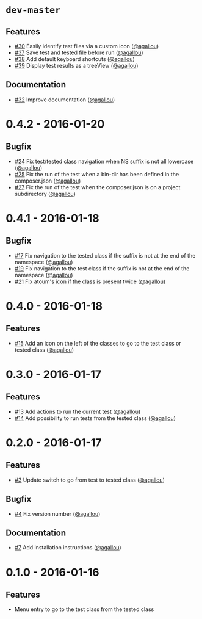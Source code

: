 # `dev-master`

## Features

* [#30](https://github.com/agallou/phpstorm-plugin/pull/30) Easily identify test files via a custom icon ([@agallou])
* [#37](https://github.com/agallou/phpstorm-plugin/pull/37) Save test and tested file before run ([@agallou])
* [#38](https://github.com/agallou/phpstorm-plugin/pull/38) Add default keyboard shortcuts ([@agallou])
* [#39](https://github.com/agallou/phpstorm-plugin/pull/39) Display test results as a treeView ([@agallou])

## Documentation

* [#32](https://github.com/agallou/phpstorm-plugin/pull/32) Improve documentation ([@agallou])


# 0.4.2 - 2016-01-20

## Bugfix

* [#24](https://github.com/agallou/phpstorm-plugin/pull/24) Fix test/tested class navigation when NS suffix is not all lowercase ([@agallou])
* [#25](https://github.com/agallou/phpstorm-plugin/pull/25) Fix the run of the test when a bin-dir has been defined in the composer.json ([@agallou])
* [#27](https://github.com/agallou/phpstorm-plugin/pull/27) Fix the run of the test when the composer.json is on a project subdirectory ([@agallou])


# 0.4.1 - 2016-01-18

## Bugfix

* [#17](https://github.com/agallou/phpstorm-plugin/pull/17) Fix navigation to the tested class if the suffix is not at the end of the namespace ([@agallou])
* [#19](https://github.com/agallou/phpstorm-plugin/pull/19) Fix navigation to the test class if the suffix is not at the end of the namespace ([@agallou])
* [#21](https://github.com/agallou/phpstorm-plugin/pull/21) Fix atoum's icon if the class is present twice ([@agallou])


# 0.4.0 - 2016-01-18

## Features

* [#15](https://github.com/agallou/phpstorm-plugin/pull/15) Add an icon on the left of the classes to go to the test class or tested class ([@agallou])


# 0.3.0 - 2016-01-17

## Features

* [#13](https://github.com/agallou/phpstorm-plugin/pull/13) Add actions to run the current test ([@agallou])
* [#14](https://github.com/agallou/phpstorm-plugin/pull/14) Add possibility to run tests from the tested class ([@agallou])


# 0.2.0 - 2016-01-17

## Features

* [#3](https://github.com/agallou/phpstorm-plugin/pull/3) Update switch to go from test to tested class ([@agallou])

## Bugfix

* [#4](https://github.com/agallou/phpstorm-plugin/pull/4) Fix version number ([@agallou])

## Documentation

* [#7](https://github.com/agallou/phpstorm-plugin/pull/7) Add installation instructions ([@agallou])


# 0.1.0 - 2016-01-16

## Features

* Menu entry to go to the test class from the tested class


[@agallou]: https://github.com/agallou
